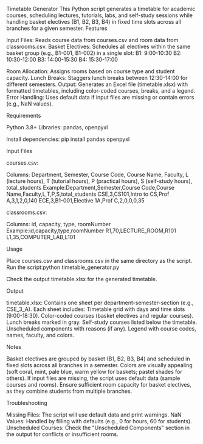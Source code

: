 Timetable Generator
This Python script generates a timetable for academic courses, scheduling lectures, tutorials, labs, and self-study sessions while handling basket electives (B1, B2, B3, B4) in fixed time slots across all branches for a given semester.
Features

Input Files: Reads course data from courses.csv and room data from classrooms.csv.
Basket Electives: Schedules all electives within the same basket group (e.g., B1-001, B1-002) in a single slot:
B1: 9:00-10:30
B2: 10:30-12:00
B3: 14:00-15:30
B4: 15:30-17:00


Room Allocation: Assigns rooms based on course type and student capacity.
Lunch Breaks: Staggers lunch breaks between 12:30-14:00 for different semesters.
Output: Generates an Excel file (timetable.xlsx) with formatted timetables, including color-coded courses, breaks, and a legend.
Error Handling: Uses default data if input files are missing or contain errors (e.g., NaN values).

Requirements

Python 3.8+
Libraries: pandas, openpyxl

Install dependencies:
pip install pandas openpyxl

Input Files

courses.csv:

Columns: Department, Semester, Course Code, Course Name, Faculty, L (lecture hours), T (tutorial hours), P (practical hours), S (self-study hours), total_students
Example:Department,Semester,Course Code,Course Name,Faculty,L,T,P,S,total_students
CSE,3,CS101,Intro to CS,Prof A,3,1,2,0,140
ECE,3,B1-001,Elective 1A,Prof C,2,0,0,0,35




classrooms.csv:

Columns: id, capacity, type, roomNumber
Example:id,capacity,type,roomNumber
R1,70,LECTURE_ROOM,R101
L1,35,COMPUTER_LAB,L101





Usage

Place courses.csv and classrooms.csv in the same directory as the script.
Run the script:python timetable_generator.py


Check the output timetable.xlsx for the generated timetable.

Output

timetable.xlsx: Contains one sheet per department-semester-section (e.g., CSE_3_A).
Each sheet includes:
Timetable grid with days and time slots (9:00-18:30).
Color-coded courses (basket electives and regular courses).
Lunch breaks marked in gray.
Self-study courses listed below the timetable.
Unscheduled components with reasons (if any).
Legend with course codes, names, faculty, and colors.



Notes

Basket electives are grouped by basket (B1, B2, B3, B4) and scheduled in fixed slots across all branches in a semester.
Colors are visually appealing (soft coral, mint, pale blue, warm yellow for baskets; pastel shades for others).
If input files are missing, the script uses default data (sample courses and rooms).
Ensure sufficient room capacity for basket electives, as they combine students from multiple branches.

Troubleshooting

Missing Files: The script will use default data and print warnings.
NaN Values: Handled by filling with defaults (e.g., 0 for hours, 60 for students).
Unscheduled Courses: Check the "Unscheduled Components" section in the output for conflicts or insufficient rooms.
